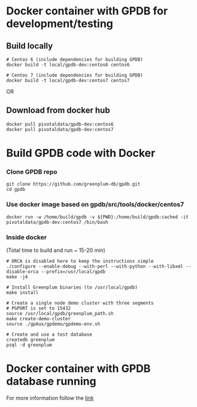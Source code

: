 # Docker container with GPDB for development/testing


## Build locally
```
# Centos 6 (include dependencies for building GPDB)
docker build -t local/gpdb-dev:centos6 centos6

# Centos 7 (include dependencies for building GPDB)
docker build -t local/gpdb-dev:centos7 centos7
```

OR
## Download from docker hub
```
docker pull pivotaldata/gpdb-dev:centos6
docker pull pivotaldata/gpdb-dev:centos7
```

# Build GPDB code with Docker

### Clone GPDB repo
```
git clone https://github.com/greenplum-db/gpdb.git
cd gpdb
```
### Use docker image based on gpdb/src/tools/docker/centos7
```
docker run -w /home/build/gpdb -v ${PWD}:/home/build/gpdb:cached -it pivotaldata/gpdb-dev:centos7 /bin/bash
```

### Inside docker
(Total time to build and run ~ 15-20 min)
```
# ORCA is disabled here to keep the instructions simple
./configure --enable-debug --with-perl --with-python --with-libxml --disable-orca --prefix=/usr/local/gpdb
make -j4

# Install Greenplum binaries (to /usr/local/gpdb)
make install

# Create a single node demo cluster with three segments
# PGPORT is set to 15432
source /usr/local/gpdb/greenplum_path.sh
make create-demo-cluster
source ./gpAux/gpdemo/gpdemo-env.sh

# Create and use a test database
createdb greenplum
psql -d greenplum
```

# Docker container with GPDB database running
For more information follow the [link](ubuntu-16.04/README.md)

